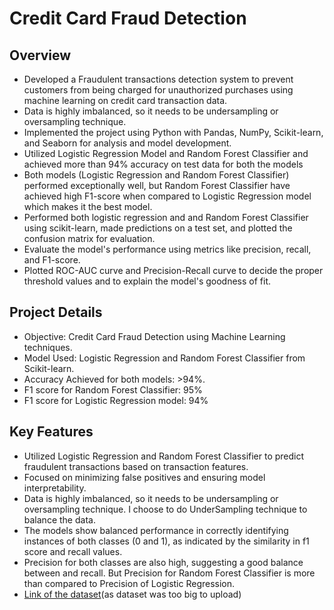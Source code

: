 # Credit Card Fraud Detection

## Overview
- Developed a Fraudulent transactions detection system to prevent customers from being charged for unauthorized purchases using machine learning on credit card transaction data.
- Data is highly imbalanced, so it needs to be undersampling or oversampling technique. 
- Implemented the project using Python with Pandas, NumPy, Scikit-learn, and Seaborn for analysis and model development.
- Utilized Logistic Regression Model and Random Forest Classifier and achieved more than 94% accuracy on test data for both the models
- Both models (Logistic Regression and Random Forest Classifier) performed exceptionally well, but Random Forest Classifier have achieved high F1-score when compared to Logistic Regression model which makes it the best model.
- Performed both logistic regression and and Random Forest Classifier using scikit-learn, made predictions on a test set, and plotted the confusion matrix for evaluation.
- Evaluate the model's performance using metrics like precision, recall, and F1-score.
- Plotted ROC-AUC curve and Precision-Recall curve to decide the proper threshold values and to explain the model's goodness of fit.

## Project Details
- Objective: Credit Card Fraud Detection using Machine Learning techniques.
- Model Used: Logistic Regression and Random Forest Classifier from Scikit-learn.
- Accuracy Achieved for both models: >94%.
- F1 score for Random Forest Classifier: 95%
- F1 score for Logistic Regression model: 94%

## Key Features
- Utilized Logistic Regression and Random Forest Classifier to predict fraudulent transactions based on transaction features.
- Focused on minimizing false positives and ensuring model interpretability.
- Data is highly imbalanced, so it needs to be undersampling or oversampling technique. I choose to do UnderSampling technique to balance the data.
- The models show balanced performance in correctly identifying instances of both classes (0 and 1), as indicated by the similarity in f1 score and recall values.
- Precision for both classes are also high, suggesting a good balance between and recall. But Precision for Random Forest Classifier is more than compared to Precision of Logistic Regression.
- [Link of the dataset](https://www.kaggle.com/datasets/mlg-ulb/creditcardfraud)(as dataset was too big to upload) 
